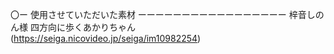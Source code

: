 〇ー 使用させていただいた素材 ーーーーーーーーーーーーーーーーー
  梓音しのん様  四方向に歩くあかりちゃん(https://seiga.nicovideo.jp/seiga/im10982254)